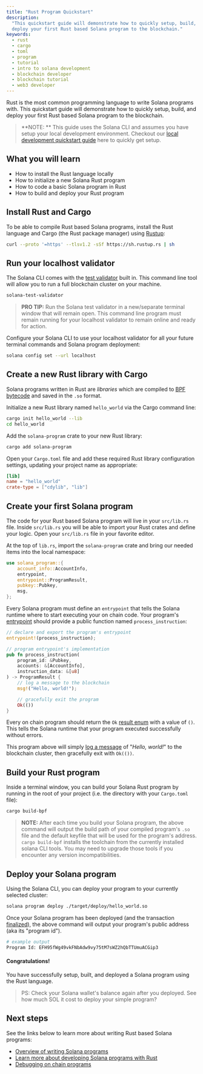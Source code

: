 ```yaml
---
title: "Rust Program Quickstart"
description:
  "This quickstart guide will demonstrate how to quickly setup, build, and
  deploy your first Rust based Solana program to the blockchain."
keywords:
  - rust
  - cargo
  - toml
  - program
  - tutorial
  - intro to solana development
  - blockchain developer
  - blockchain tutorial
  - web3 developer
---
```


Rust is the most common programming language to write Solana programs with. This
quickstart guide will demonstrate how to quickly setup, build, and deploy your
first Rust based Solana program to the blockchain.

> **NOTE: ** This guide uses the Solana CLI and assumes you have setup your
> local development environment. Checkout our
> [local development quickstart guide](./local.md) here to quickly get setup.

## What you will learn

- How to install the Rust language locally
- How to initialize a new Solana Rust program
- How to code a basic Solana program in Rust
- How to build and deploy your Rust program

## Install Rust and Cargo

To be able to compile Rust based Solana programs, install the Rust language and
Cargo (the Rust package manager) using [Rustup](https://rustup.rs/):

```bash
curl --proto '=https' --tlsv1.2 -sSf https://sh.rustup.rs | sh
```

## Run your localhost validator

The Solana CLI comes with the [test validator](../developing/test-validator.md)
built in. This command line tool will allow you to run a full blockchain cluster
on your machine.

```bash
solana-test-validator
```

> **PRO TIP:** Run the Solana test validator in a new/separate terminal window
> that will remain open. This command line program must remain running for your
> localhost validator to remain online and ready for action.

Configure your Solana CLI to use your localhost validator for all your future
terminal commands and Solana program deployment:

```bash
solana config set --url localhost
```

## Create a new Rust library with Cargo

Solana programs written in Rust are _libraries_ which are compiled to
[BPF bytecode](../developing/on-chain-programs/faq.md#berkeley-packet-filter-bpf)
and saved in the `.so` format.

Initialize a new Rust library named `hello_world` via the Cargo command line:

```bash
cargo init hello_world --lib
cd hello_world
```

Add the `solana-program` crate to your new Rust library:

```bash
cargo add solana-program
```

Open your `Cargo.toml` file and add these required Rust library configuration
settings, updating your project name as appropriate:

```toml
[lib]
name = "hello_world"
crate-type = ["cdylib", "lib"]
```

## Create your first Solana program

The code for your Rust based Solana program will live in your `src/lib.rs` file.
Inside `src/lib.rs` you will be able to import your Rust crates and define your
logic. Open your `src/lib.rs` file in your favorite editor.

At the top of `lib.rs`, import the `solana-program` crate and bring our needed
items into the local namespace:

```rust
use solana_program::{
    account_info::AccountInfo,
    entrypoint,
    entrypoint::ProgramResult,
    pubkey::Pubkey,
    msg,
};
```

Every Solana program must define an `entrypoint` that tells the Solana runtime
where to start executing your on chain code. Your program's
[entrypoint](../developing/on-chain-programs/developing-rust#program-entrypoint)
should provide a public function named `process_instruction`:

```rust
// declare and export the program's entrypoint
entrypoint!(process_instruction);

// program entrypoint's implementation
pub fn process_instruction(
    program_id: &Pubkey,
    accounts: &[AccountInfo],
    instruction_data: &[u8]
) -> ProgramResult {
    // log a message to the blockchain
    msg!("Hello, world!");

    // gracefully exit the program
    Ok(())
}
```

Every on chain program should return the `Ok`
[result enum](https://doc.rust-lang.org/std/result/) with a value of `()`. This
tells the Solana runtime that your program executed successfully without errors.

This program above will simply
[log a message](../developing/on-chain-programs/debugging#logging) of "_Hello,
world!_" to the blockchain cluster, then gracefully exit with `Ok(())`.

## Build your Rust program

Inside a terminal window, you can build your Solana Rust program by running in
the root of your project (i.e. the directory with your `Cargo.toml` file):

```bash
cargo build-bpf
```

> **NOTE:** After each time you build your Solana program, the above command
> will output the build path of your compiled program's `.so` file and the
> default keyfile that will be used for the program's address. `cargo build-bpf`
> installs the toolchain from the currently installed solana CLI tools. You may
> need to upgrade those tools if you encounter any version incompatibilities.

## Deploy your Solana program

Using the Solana CLI, you can deploy your program to your currently selected
cluster:

```bash
solana program deploy ./target/deploy/hello_world.so
```

Once your Solana program has been deployed (and the transaction
[finalized](../cluster/commitments.md)), the above command will output your
program's public address (aka its "program id").

```bash
# example output
Program Id: EFH95fWg49vkFNbAdw9vy75tM7sWZ2hQbTTUmuACGip3
```

#### Congratulations!

You have successfully setup, built, and deployed a Solana program using the Rust
language.

> PS: Check your Solana wallet's balance again after you deployed. See how much
> SOL it cost to deploy your simple program?

## Next steps

See the links below to learn more about writing Rust based Solana programs:

- [Overview of writing Solana programs](../developing/on-chain-programs/overview)
- [Learn more about developing Solana programs with Rust](../developing/on-chain-programs/developing-Rust)
- [Debugging on chain programs](../developing/on-chain-programs/debugging)
